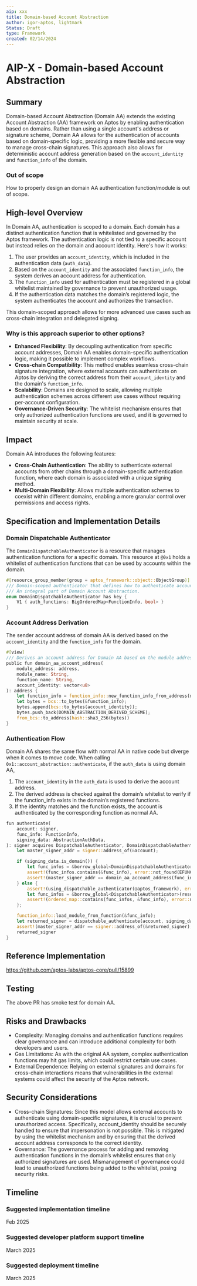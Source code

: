 ```yaml
---
aip: xxx
title: Domain-based Account Abstraction
author: igor-aptos, lightmark
Status: Draft
type: Framework
created: 02/14/2024
---
```


# AIP-X - Domain-based Account Abstraction

## Summary

Domain-based Account Abstraction (Domain AA) extends the existing Account Abstraction (AA) framework on Aptos by enabling authentication based on domains. Rather than using a single account's address or signature scheme, Domain AA allows for the authentication of accounts based on domain-specific logic, providing a more flexible and secure way to manage cross-chain signatures. This approach also allows for deterministic account address generation based on the `account_identity` and `function_info` of the domain.

### Out of scope

How to properly design an domain AA authentication function/module is out of scope.

## High-level Overview
In Domain AA, authentication is scoped to a domain. Each domain has a distinct authentication function that is whitelisted and governed by the Aptos framework. The authentication logic is not tied to a specific account but instead relies on the domain and account identity. Here's how it works:

1. The user provides an `account_identity`, which is included in the authentication data (`auth_data`).
2. Based on the `account_identity` and the associated `function_info`, the system derives an account address for authentication.
3. The `function_info` used for authentication must be registered in a global whitelist maintained by governance to prevent unauthorized usage.
4. If the authentication data matches the domain’s registered logic, the system authenticates the account and authorizes the transaction.

This domain-scoped approach allows for more advanced use cases such as cross-chain integration and delegated signing.

### Why is this approach superior to other options?

- **Enhanced Flexibility**: By decoupling authentication from specific account addresses, Domain AA enables domain-specific authentication logic, making it possible to implement complex workflows.
- **Cross-chain Compatibility**: This method enables seamless cross-chain signature integration, where external accounts can authenticate on Aptos by deriving the correct address from their `account_identity` and the domain's `function_info`.
- **Scalability**: Domains are designed to scale, allowing multiple authentication schemes across different use cases without requiring per-account configuration.
- **Governance-Driven Security**: The whitelist mechanism ensures that only authorized authentication functions are used, and it is governed to maintain security at scale.
 
## Impact

Domain AA introduces the following features:

- **Cross-Chain Authentication**: The ability to authenticate external accounts from other chains through a domain-specific authentication function, where each domain is associated with a unique signing method.
- **Multi-Domain Flexibility**: Allows multiple authentication schemes to coexist within different domains, enabling a more granular control over permissions and access rights.

## Specification and Implementation Details

### Domain Dispatchable Authenticator

The `DomainDispatchableAuthenticator` is a resource that manages authentication functions for a specific domain. This resource at `@0x1` holds a whitelist of authentication functions that can be used by accounts within the domain.

```rust
#[resource_group_member(group = aptos_framework::object::ObjectGroup)]
/// Domain-scoped authenticator that defines how to authenticate accounts in the specified domain.
/// An integral part of Domain Account Abstraction.
enum DomainDispatchableAuthenticator has key {
    V1 { auth_functions: BigOrderedMap<FunctionInfo, bool> }
}
```

### Account Address Derivation
The sender account address of domain AA is derived based on the `account_identity` and the `function_info` for the domain.
```rust
#[view]
/// Derives an account address for Domain AA based on the module address, function name, and account identity.
public fun domain_aa_account_address(
    module_address: address,
    module_name: String,
    function_name: String,
    account_identity: vector<u8>
): address {
    let function_info = function_info::new_function_info_from_address(module_address, module_name, function_name);
    let bytes = bcs::to_bytes(&function_info);
    bytes.append(bcs::to_bytes(account_identity));
    bytes.push_back(DOMAIN_ABSTRACTION_DERIVED_SCHEME);
    from_bcs::to_address(hash::sha3_256(bytes))
}
```


### Authentication Flow
Domain AA shares the same flow with normal AA in native code but diverge when it comes to move code. When calling `0x1::account_abstraction::authenticate`, if the `auth_data` is using domain AA, 
1. The `account_identity` in the `auth_data` is used to derive the account address.
2. The derived address is checked against the domain’s whitelist to verify if the function_info exists in the domain’s registered functions.
3. If the identity matches and the function exists, the account is authenticated by the corresponding function as normal AA.
```rust
fun authenticate(
    account: signer,
    func_info: FunctionInfo,
    signing_data: AbstractionAuthData,
): signer acquires DispatchableAuthenticator, DomainDispatchableAuthenticator {
    let master_signer_addr = signer::address_of(&account);

    if (signing_data.is_domain()) {
        let func_infos = &borrow_global<DomainDispatchableAuthenticator>(@aptos_framework).auth_functions;
        assert!(func_infos.contains(&func_info), error::not_found(EFUNCTION_INFO_EXISTENCE));
        assert!(master_signer_addr == domain_aa_account_address(func_info, signing_data.account_identity()), error::invalid_state(EINCONSISTENT_SIGNER_ADDRESS));
    } else {
        assert!(using_dispatchable_authenticator(@aptos_framework), error::not_found(EDISPATCHABLE_AUTHENTICATOR_IS_NOT_USED));
        let func_infos = &borrow_global<DispatchableAuthenticator>(resource_addr(master_signer_addr)).auth_functions;
        assert!(ordered_map::contains(func_infos, &func_info), error::not_found(EFUNCTION_INFO_EXISTENCE));
    };

    function_info::load_module_from_function(&func_info);
    let returned_signer = dispatchable_authenticate(account, signing_data, &func_info);
    assert!(master_signer_addr == signer::address_of(&returned_signer), error::invalid_state(EINCONSISTENT_SIGNER_ADDRESS));
    returned_signer
}
```

## Reference Implementation
https://github.com/aptos-labs/aptos-core/pull/15899

## Testing
The above PR has smoke test for domain AA.

## Risks and Drawbacks

- Complexity: Managing domains and authentication functions requires clear governance and can introduce additional complexity for both developers and users.
- Gas Limitations: As with the original AA system, complex authentication functions may hit gas limits, which could restrict certain use cases.
- External Dependence: Relying on external signatures and domains for cross-chain interactions means that vulnerabilities in the external systems could affect the security of the Aptos network.

## Security Considerations
- Cross-chain Signatures: Since this model allows external accounts to authenticate using domain-specific signatures, it is crucial to prevent unauthorized access. Specifically, account_identity should be securely handled to ensure that impersonation is not possible. This is mitigated by using the whitelist mechanism and by ensuring that the derived account address corresponds to the correct identity.
- Governance: The governance process for adding and removing authentication functions in the domain’s whitelist ensures that only authorized signatures are used. Mismanagement of governance could lead to unauthorized functions being added to the whitelist, posing security risks.

## Timeline

### Suggested implementation timeline
Feb 2025

### Suggested developer platform support timeline
March 2025

### Suggested deployment timeline
March 2025
